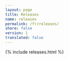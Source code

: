 ```yaml
---
layout: page
title: Releases
name: releases
permalink: /fr/releases/
share: false
version: 1
translated: false
---
```


{% include releases.html %}
